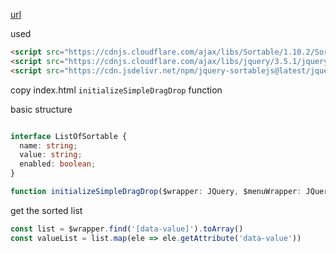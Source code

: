 [url](https://tianyili.github.io/sortable-test/)

used

```html
<script src="https://cdnjs.cloudflare.com/ajax/libs/Sortable/1.10.2/Sortable.js"></script>
<script src="https://cdnjs.cloudflare.com/ajax/libs/jquery/3.5.1/jquery.min.js"></script>
<script src="https://cdn.jsdelivr.net/npm/jquery-sortablejs@latest/jquery-sortable.js"></script>
```


copy index.html `initializeSimpleDragDrop` function

basic structure

```ts

interface ListOfSortable {
  name: string;
  value: string;
  enabled: boolean;
}

function initializeSimpleDragDrop($wrapper: JQuery, $menuWrapper: JQuery, list: ListOfSortable[]):void;

```

get the sorted list

```js
const list = $wrapper.find('[data-value]').toArray()
const valueList = list.map(ele => ele.getAttribute('data-value'))
```
